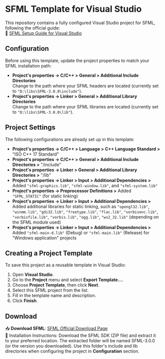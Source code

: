 # SFML Template for Visual Studio  

This repository contains a fully configured Visual Studio project for SFML, following the official guide:  
🔗 [SFML Setup Guide for Visual Studio](https://www.sfml-dev.org/tutorials/3.0/getting-started/visual-studio/)  

## Configuration  

Before using this template, update the project properties to match your SFML installation path:  

- **Project's properties -> C/C++ > General > Additional Include Directories**  
  Change to the path where your SFML headers are located (currently set to `"D:\libs\SFML-3.0.0\include"`).  
- **Project's properties -> Linker > General > Additional Library Directories**  
  Change to the path where your SFML libraries are located (currently set to `"D:\libs\SFML-3.0.0\lib"`).  

## Project Settings  

The following configurations are already set up in this template:  

- **Project's properties -> C/C++ > Language > C++ Language Standard >** "ISO C++ 17 Standard"  
- **Project's properties -> C/C++ > General > Additional Include Directories >** "<sfml-install-path>/include"  
- **Project's properties -> Linker > General > Additional Library Directories >** "<sfml-install-path>/lib"  
- **Project's properties -> Linker > Input > Additional Dependencies >** Added `"sfml-graphics.lib"`, `"sfml-window.lib"`, and `"sfml-system.lib"`  
- **Project's properties -> Preprocessor Definitions >** Added `"SFML_STATIC"` (for static linking)  
- **Project's properties -> Linker > Input > Additional Dependencies >** Added additional libraries for static linking, such as `"opengl32.lib"`, `"winmm.lib"`, `"gdi32.lib"`, `"freetype.lib"`, `"flac.lib"`, `"vorbisenc.lib"`, `"vorbisfile.lib"`, `"vorbis.lib"`, `"ogg.lib"`, `"ws2_32.lib"` (depending on the SFML module used)  
- **Project's properties -> Linker > Input > Additional Dependencies >** Added `"sfml-main-d.lib"` (Debug) or `"sfml-main.lib"` (Release) for "Windows application" projects  

## Creating a Project Template  

To save this project as a reusable template in Visual Studio:  

1. Open **Visual Studio**.  
2. Go to the **Project** menu and select **Export Template...**.  
3. Choose **Project Template**, then click **Next**.  
4. Select this SFML project from the list.  
5. Fill in the template name and description.  
6. Click **Finish**.  

## Download
📥 **Download SFML**: [SFML Official Download Page](https://www.sfml-dev.org/download/)  
📂 Installation Instructions:
Download the SFML SDK (ZIP file) and extract it to your preferred location. The extracted folder will be named SFML-3.0.0 (or the version you downloaded). Use this folder's include and lib directories when configuring the project in **Configuration** section.
